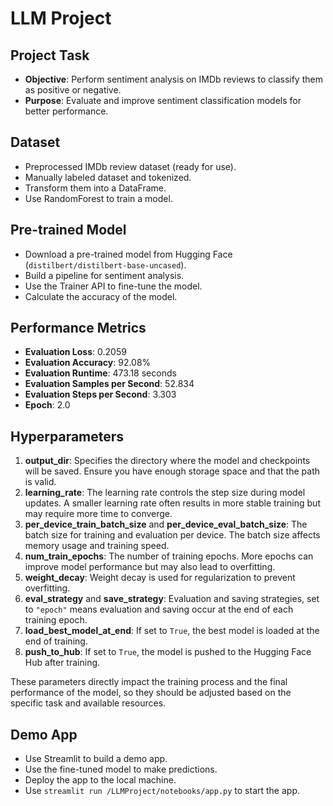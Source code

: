 # LLM Project

## Project Task
- **Objective**: Perform sentiment analysis on IMDb reviews to classify them as positive or negative.
- **Purpose**: Evaluate and improve sentiment classification models for better performance.

## Dataset
- Preprocessed IMDb review dataset (ready for use).
- Manually labeled dataset and tokenized.
- Transform them into a DataFrame.
- Use RandomForest to train a model.

## Pre-trained Model
- Download a pre-trained model from Hugging Face (`distilbert/distilbert-base-uncased`).
- Build a pipeline for sentiment analysis.
- Use the Trainer API to fine-tune the model.
- Calculate the accuracy of the model.

## Performance Metrics
- **Evaluation Loss**: 0.2059
- **Evaluation Accuracy**: 92.08%
- **Evaluation Runtime**: 473.18 seconds
- **Evaluation Samples per Second**: 52.834
- **Evaluation Steps per Second**: 3.303
- **Epoch**: 2.0

## Hyperparameters
1. **output_dir**: Specifies the directory where the model and checkpoints will be saved. Ensure you have enough storage space and that the path is valid.
2. **learning_rate**: The learning rate controls the step size during model updates. A smaller learning rate often results in more stable training but may require more time to converge.
3. **per_device_train_batch_size** and **per_device_eval_batch_size**: The batch size for training and evaluation per device. The batch size affects memory usage and training speed.
4. **num_train_epochs**: The number of training epochs. More epochs can improve model performance but may also lead to overfitting.
5. **weight_decay**: Weight decay is used for regularization to prevent overfitting.
6. **eval_strategy** and **save_strategy**: Evaluation and saving strategies, set to `"epoch"` means evaluation and saving occur at the end of each training epoch.
7. **load_best_model_at_end**: If set to `True`, the best model is loaded at the end of training.
8. **push_to_hub**: If set to `True`, the model is pushed to the Hugging Face Hub after training.

These parameters directly impact the training process and the final performance of the model, so they should be adjusted based on the specific task and available resources.

## Demo App
- Use Streamlit to build a demo app.
- Use the fine-tuned model to make predictions.
- Deploy the app to the local machine.
- Use `streamlit run /LLMProject/notebooks/app.py` to start the app.
